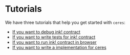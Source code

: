 # Tutorials

We have three tutorials that help you get started with `ceres`:

* [If you want to debug ink! contract](./debug)
* [If you want to write tests for ink! contract](./tests)
* [If you want to run ink! contract in browser](./browser)
* [If you want to write a implementation for ceres](./impl)
